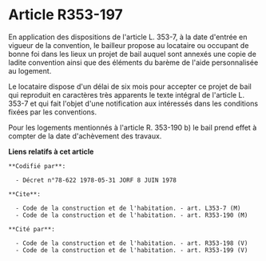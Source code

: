 # Article R353-197

En application des dispositions de l'article L. 353-7, à la date d'entrée en vigueur de la convention, le bailleur propose au
locataire ou occupant de bonne foi dans les lieux un projet de bail auquel sont annexés une copie de ladite convention ainsi
que des éléments du barème de l'aide personnalisée au logement.

Le locataire dispose d'un délai de six mois pour accepter ce projet de bail qui reproduit en caractères très apparents le
texte intégral de l'article L. 353-7 et qui fait l'objet d'une notification aux intéressés dans les conditions fixées par les
conventions.

Pour les logements mentionnés à l'article R. 353-190 b) le bail prend effet à compter de la date d'achèvement des travaux.

**Liens relatifs à cet article**

	**Codifié par**:

	  - Décret n°78-622 1978-05-31 JORF 8 JUIN 1978

	**Cite**:

	  - Code de la construction et de l'habitation. - art. L353-7 (M)
	  - Code de la construction et de l'habitation. - art. R353-190 (M)

	**Cité par**:

	  - Code de la construction et de l'habitation. - art. R353-198 (V)
	  - Code de la construction et de l'habitation. - art. R353-199 (V)

